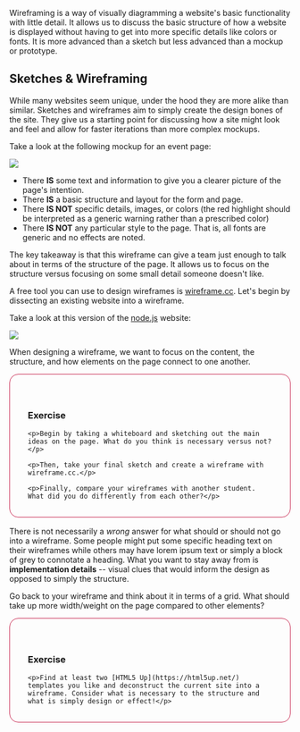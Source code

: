 Wireframing is a way of visually diagramming a website's basic functionality with little detail. It allows us to discuss the basic structure of how a website is displayed without having to get into more specific details like colors or fonts. It is more advanced than a sketch but less advanced than a mockup or prototype.

## Sketches & Wireframing

While many websites seem unique, under the hood they are more alike than similar. Sketches and wireframes aim to simply create the design bones of the site. They give us a starting point for discussing how a site might look and feel and allow for faster iterations than more complex mockups.

Take a look at the following mockup for an event page:

![](https://raw.githubusercontent.com/gSchool/CRUD_Practice_Examples/master/events-crud/mockups/register.png?token=ABQYJpx8FgpdUK2-13Fk_yEXiCuV7I0Lks5XkRaawA%3D%3D)

* There **IS** some text and information to give you a clearer picture of the page's intention.
* There **IS** a basic structure and layout for the form and page.
* There **IS NOT** specific details, images, or colors (the red highlight should be interpreted as a generic warning rather than a prescribed color)
* There **IS NOT** any particular style to the page. That is, all fonts are generic and no effects are noted.

The key takeaway is that this wireframe can give a team just enough to talk about in terms of the structure of the page. It allows us to focus on the structure versus focusing on some small detail someone doesn't like.

A free tool you can use to design wireframes is [wireframe.cc](http://wireframe.cc). Let's begin by dissecting an existing website into a wireframe.

Take a look at this version of the [node.js](http://nodejs.org) website:

![](http://i.imgur.com/F5isjKa.png)

When designing a wireframe, we want to focus on the content, the structure, and how elements on the page connect to one another.

<div class="media" style="padding: 2.5rem 2rem 1rem; border: 1px solid #c7254e; border-radius: 1rem; margin-bottom: 1rem;">
  <div class="media-left" style="font-size: 3rem; color: #c7254e;">
    <i class="fa fa-exclamation-circle"></i>
  </div>
  <div class="media-body">
    <h3 class="media-heading">Exercise</h3>

    <p>Begin by taking a whiteboard and sketching out the main ideas on the page. What do you think is necessary versus not?</p>

    <p>Then, take your final sketch and create a wireframe with wireframe.cc.</p>

    <p>Finally, compare your wireframes with another student. What did you do differently from each other?</p>

  </div>
</div>

There is not necessarily a _wrong_ answer for what should or should not go into a wireframe. Some people might put some specific heading text on their wireframes while others may have lorem ipsum text or simply a block of grey to connotate a heading. What you want to stay away from is **implementation details** -- visual clues that would inform the design as opposed to simply the structure.

Go back to your wireframe and think about it in terms of a grid. What should take up more width/weight on the page compared to other elements?

<div class="media" style="padding: 2.5rem 2rem 1rem; border: 1px solid #c7254e; border-radius: 1rem; margin-bottom: 1rem;">
  <div class="media-left" style="font-size: 3rem; color: #c7254e;">
    <i class="fa fa-exclamation-circle"></i>
  </div>
  <div class="media-body">
    <h3 class="media-heading">Exercise</h3>

    <p>Find at least two [HTML5 Up](https://html5up.net/) templates you like and deconstruct the current site into a wireframe. Consider what is necessary to the structure and what is simply design or effect!</p>

  </div>
</div>
